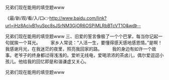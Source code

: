 兄弟们现在能用的填空题www

《最/新/观/看/入/口👉http://www.baidu.com/link?url=jHz8AcivB1yuSpc8sJSrNM3GjOR6OSPiMLRbBTcVT1O&wd》--

兄弟们现在能用的填空题www	三、旧爱的誓言像极了一个个巴掌，每当你记起一句就挨一个耳光。
　　家乡人常说：“人活一生，要懂得感天感地感恩情。”是啊！我感谢月光，在我迷茫的夜里，照亮我回家的路。
　　我的身边有如许一个故事。老爷子的终身都过得浅浅的。爱听无线电，爱喝浓浓的茶卤儿，偶尔爱逗逗小孩儿。他给我的回忆即是和谐谦虚又关心。





兄弟们现在能用的填空题www
